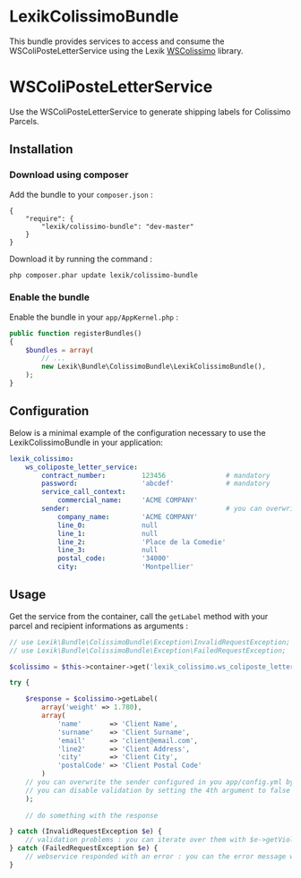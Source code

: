 LexikColissimoBundle
====================

This bundle provides services to access and consume the WSColiPosteLetterService 
using the Lexik [WSColissimo](https://github.com/lexik/ws-colissimo) library.

# WSColiPosteLetterService

Use the WSColiPosteLetterService to generate shipping labels for Colissimo Parcels.

## Installation

### Download using composer

Add the bundle to your `composer.json` :

```
{
    "require": {
        "lexik/colissimo-bundle": "dev-master"
    }
}
```
Download it by running the command :

```
php composer.phar update lexik/colissimo-bundle
```

### Enable the bundle

Enable the bundle in your `app/AppKernel.php` :

```php
public function registerBundles()
{
    $bundles = array(
        // ...
        new Lexik\Bundle\ColissimoBundle\LexikColissimoBundle(),
    );
}
```

## Configuration

Below is a minimal example of the configuration necessary to use the LexikColissimoBundle
in your application:

```yml
lexik_colissimo:
    ws_coliposte_letter_service:
        contract_number:         123456               # mandatory
        password:                'abcdef'             # mandatory
        service_call_context:
            commercial_name:     'ACME COMPANY'
        sender:                                       # you can overwrite this part from your code
            company_name:        'ACME COMPANY'
            line_0:              null   
            line_1:              null
            line_2:              'Place de la Comedie'
            line_3:              null
            postal_code:         '34000'
            city:                'Montpellier'
```

## Usage

Get the service from the container, call the `getLabel` method with your parcel and recipient informations as arguments :

```php
// use Lexik\Bundle\ColissimoBundle\Exception\InvalidRequestException;
// use Lexik\Bundle\ColissimoBundle\Exception\FailedRequestException;

$colissimo = $this->container->get('lexik_colissimo.ws_coliposte_letter_service.service');

try {

    $response = $colissimo->getLabel(
        array('weight' => 1.780),
        array(
            'name'       => 'Client Name',
            'surname'    => 'Client Surname',
            'email'      => 'client@email.com',
            'line2'      => 'Client Address',
            'city'       => 'Client City',
            'postalCode' => 'Client Postal Code'
        )
	// you can overwrite the sender configured in you app/config.yml by passing an array as 3rd argument
	// you can disable validation by setting the 4th argument to false
    );
    
    // do something with the response

} catch (InvalidRequestException $e) {
    // validation problems : you can iterate over them with $e->getViolations()
} catch (FailedRequestException $e) {
    // webservice responded with an error : you can the error message with $e->getMessage()
}
```
